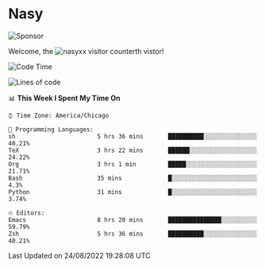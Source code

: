 # Nasy

<!--
<p align="center">
<img height="200" src="https://github-readme-stats.vercel.app/api?username=nasyxx&count_private=true&show_icons=true&theme=dracula&include_all_commits=true"/>
<img height="200" src="https://github-readme-stats.vercel.app/api/top-langs/?username=nasyxx&theme=dracula&hide=html,jupyter+notebook&count_private=true&show_icons=true"/>
</p>

  
----------------
-->

![Sponsor](https://img.shields.io/static/v1.svg?label=Sponsor&message=%E2%9D%A4&logo=GitHub&style=flat&color=pink)
 
Welcome, the ![nasyxx visitor counter](https://count.getloli.com/get/@nasyxx?theme=rule34)th vistor!
 
<!--START_SECTION:waka-->
![Code Time](http://img.shields.io/badge/Code%20Time-2%2C574%20hrs%2031%20mins-blue)

![Lines of code](https://img.shields.io/badge/From%20Hello%20World%20I%27ve%20Written-5%20Million%20lines%20of%20code-blue)

📊 **This Week I Spent My Time On** 

```text
⌚︎ Time Zone: America/Chicago

💬 Programming Languages: 
sh                       5 hrs 36 mins       ██████████░░░░░░░░░░░░░░░   40.21% 
TeX                      3 hrs 22 mins       ██████░░░░░░░░░░░░░░░░░░░   24.22% 
Org                      3 hrs 1 min         █████░░░░░░░░░░░░░░░░░░░░   21.71% 
Bash                     35 mins             █░░░░░░░░░░░░░░░░░░░░░░░░   4.3% 
Python                   31 mins             █░░░░░░░░░░░░░░░░░░░░░░░░   3.74%

🔥 Editors: 
Emacs                    8 hrs 20 mins       ███████████████░░░░░░░░░░   59.79% 
Zsh                      5 hrs 36 mins       ██████████░░░░░░░░░░░░░░░   40.21%

```


 Last Updated on 24/08/2022 19:28:08 UTC
<!--END_SECTION:waka-->

<!-- ![visitors](https://visitor-badge.laobi.icu/badge?page_id=nasyxx.nasyxx) -->
